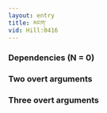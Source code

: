 ```yaml
---
layout: entry
title: མངག་
vid: Hill:0416
---
```

### Dependencies (N = 0)


### Two overt arguments


### Three overt arguments
